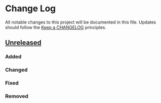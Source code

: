 # Change Log
All notable changes to this project will be documented in this file.
Updates should follow the [Keep a CHANGELOG](https://keepachangelog.com/) principles.

## [Unreleased][unreleased]

### Added

### Changed

### Fixed

### Removed

[unreleased]: https://github.com/divineniiquaye/php-invoker/compare/v0.9.5...master
